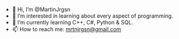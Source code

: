 - 👋 Hi, I’m @MartinJrgsn
- 👀 I’m interested in learning about every aspect of programming.
- 🌱 I’m currently learning C++, C#, Python & SQL.
- 📫 How to reach me: mrtnjrgsn@gmail.com

<!---
MartinJrgsn/MartinJrgsn is a ✨ special ✨ repository because its `README.md` (this file) appears on your GitHub profile.
You can click the Preview link to take a look at your changes.
--->
